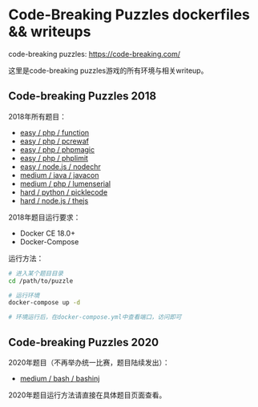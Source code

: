 # Code-Breaking Puzzles dockerfiles && writeups

code-breaking puzzles: https://code-breaking.com/

这里是code-breaking puzzles游戏的所有环境与相关writeup。

## Code-breaking Puzzles 2018

2018年所有题目：

- [easy / php / function](2018/function)
- [easy / php / pcrewaf](2018/pcrewaf)
- [easy / php / phpmagic](2018/phpmagic)
- [easy / php / phplimit](2018/phplimit)
- [easy / node.js / nodechr](2018/nodechr)
- [medium / java / javacon](2018/javacon)
- [medium / php / lumenserial](2018/lumenserial)
- [hard / python / picklecode](2018/picklecode)
- [hard / node.js / thejs](2018/thejs)

2018年题目运行要求：

- Docker CE 18.0+
- Docker-Compose

运行方法：

```bash
# 进入某个题目目录
cd /path/to/puzzle

# 运行环境
docker-compose up -d

# 环境运行后，在docker-compose.yml中查看端口，访问即可
```

## Code-breaking Puzzles 2020

2020年题目（不再举办统一比赛，题目陆续发出）：

- [medium / bash / bashinj](2020/bashinj)

2020年题目运行方法请直接在具体题目页面查看。
